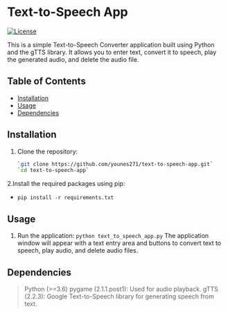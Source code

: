 # Text-to-Speech App

[![License](https://img.shields.io/badge/license-MIT-blue.svg)](https://opensource.org/licenses/MIT)

This is a simple Text-to-Speech Converter application built using Python and the gTTS library. It allows you to enter text, convert it to speech, play the generated audio, and delete the audio file.

## Table of Contents

- [Installation](#installation)
- [Usage](#usage)
- [Dependencies](#dependencies)


## Installation

1. Clone the repository:
   ```sh
   `git clone https://github.com/younes271/text-to-speech-app.git`
   `cd text-to-speech-app`

2.Install the required packages using pip:
  - `pip install -r requirements.txt`
  
## Usage

1. Run the application:
  `python text_to_speech_app.py`
  The application window will appear with a text entry area and buttons to convert text to speech, play audio, and delete audio files.

## Dependencies
  > Python (>=3.6)
  > pygame (2.1.1.post1): Used for audio playback.
  > gTTS (2.2.3): Google Text-to-Speech library for generating speech from text.
